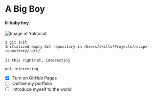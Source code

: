# A Big Boy
#### lil baby boy
![Image of Yaktocat](https://octodex.github.com/images/yaktocat.png)
```
$ git init
Initialized empty Git repository in /Users/skills/Projects/recipe-repository/.git/
```
`
Is this right?
`
``
oh, interesting
``
```
not interesting
```
- [x] Turn on GitHub Pages
- [ ] Outline my portfolio
- [ ] Introduce myself to the world
